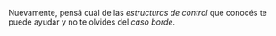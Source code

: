 Nuevamente, pensá cuál de las _estructuras de control_ que conocés te puede ayudar y no te olvides del _caso borde_. 
